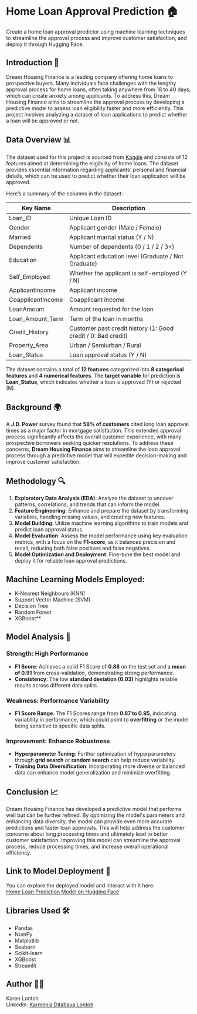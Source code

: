 # **Home Loan Approval Prediction 🏠**

Create a home loan approval predictor using machine learning techniques to streamline the approval process and improve customer satisfaction, and deploy it through Hugging Face.

## **Introduction 🏡**

Dream Housing Finance is a leading company offering home loans to prospective buyers. Many individuals face challenges with the lengthy approval process for home loans, often taking anywhere from 18 to 40 days, which can create anxiety among applicants. To address this, Dream Housing Finance aims to streamline the approval process by developing a predictive model to assess loan eligibility faster and more efficiently. This project involves analyzing a dataset of loan applications to predict whether a loan will be approved or not.

## **Data Overview 📊**

The dataset used for this project is sourced from [Kaggle](https://www.kaggle.com/datasets/vikasukani/loan-eligible-dataset) and consists of 12 features aimed at determining the eligibility of home loans. The dataset provides essential information regarding applicants' personal and financial details, which can be used to predict whether their loan application will be approved.

Here’s a summary of the columns in the dataset:

| **Key Name**          | **Description**                                                                |
|-----------------------|--------------------------------------------------------------------------------|
| Loan_ID               | Unique Loan ID                                                                 |
| Gender                | Applicant gender (Male / Female)                                               |
| Married               | Applicant marital status (Y / N)                                               |
| Dependents            | Number of dependents (0 / 1 / 2 / 3+)                                          |
| Education             | Applicant education level (Graduate / Not Graduate)                            |
| Self_Employed         | Whether the applicant is self-employed (Y / N)                                 |
| ApplicantIncome       | Applicant income                                                               |
| CoapplicantIncome     | Coapplicant income                                                             |
| LoanAmount            | Amount requested for the loan                                                  |
| Loan_Amount_Term      | Term of the loan in months                                                     |
| Credit_History        | Customer past credit history (1: Good credit / 0: Bad credit)                  |
| Property_Area         | Urban / Semiurban / Rural                                                      |
| Loan_Status           | Loan approval status (Y / N)                                                  |

The dataset contains a total of **12 features** categorized into **8 categorical features** and **4 numerical features**. The **target variable** for prediction is **Loan_Status**, which indicates whether a loan is approved (Y) or rejected (N).

## **Background 🌍**

A **J.D. Power** survey found that **58% of customers** cited long loan approval times as a major factor in mortgage satisfaction. This extended approval process significantly affects the overall customer experience, with many prospective borrowers seeking quicker resolutions. To address these concerns, **Dream Housing Finance** aims to streamline the loan approval process through a predictive model that will expedite decision-making and improve customer satisfaction.

## **Methodology 🔍**

1. **Exploratory Data Analysis (EDA)**: Analyze the dataset to uncover patterns, correlations, and trends that can inform the model.
2. **Feature Engineering**: Enhance and prepare the dataset by transforming variables, handling missing values, and creating new features.
3. **Model Building**: Utilize machine learning algorithms to train models and predict loan approval status.
4. **Model Evaluation**: Assess the model performance using key evaluation metrics, with a focus on the **F1-score**, as it balances precision and recall, reducing both false positives and false negatives.
5. **Model Optimization and Deployment**: Fine-tune the best model and deploy it for reliable loan approval predictions.

## **Machine Learning Models Employed:**

- K-Nearest Neighbours (KNN)
- Support Vector Machine (SVM)
- Decision Tree
- Random Forest
- XGBoost**

## **Model Analysis 🧮**

### Strength: High Performance
- **F1 Score**: Achieves a solid F1 Score of **0.88** on the test set and a **mean of 0.91** from cross-validation, demonstrating strong performance.
- **Consistency**: The low **standard deviation (0.03)** highlights reliable results across different data splits.

### Weakness: Performance Variability
- **F1 Score Range**: The F1 Scores range from **0.87 to 0.95**, indicating variability in performance, which could point to **overfitting** or the model being sensitive to specific data splits.

### Improvement: Enhance Robustness
- **Hyperparameter Tuning**: Further optimization of hyperparameters through **grid search** or **random search** can help reduce variability.
- **Training Data Diversification**: Incorporating more diverse or balanced data can enhance model generalization and minimize overfitting.

## **Conclusion 📈**

Dream Housing Finance has developed a predictive model that performs well but can be further refined. By optimizing the model's parameters and enhancing data diversity, the model can provide even more accurate predictions and faster loan approvals. This will help address the customer concerns about long processing times and ultimately lead to better customer satisfaction. Improving this model can streamline the approval process, reduce processing times, and increase overall operational efficiency.

## **Link to Model Deployment 🚀**

You can explore the deployed model and interact with it here:  
[Home Loan Prediction Model on Hugging Face](https://huggingface.co/spaces/karenlontoh/home-loan-prediction)

## **Libraries Used 🛠️**

- Pandas
- NumPy
- Matplotlib
- Seaborn
- Scikit-learn
- XGBoost
- Streamlit

## **Author 👩‍💻**

Karen Lontoh  
LinkedIn: [Karmenia Ditabaya Lontoh](https://www.linkedin.com/in/karmenia-lontoh)

